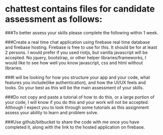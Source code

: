 # chattest contains files for candidate assessment as follows:

###To better assess your skills please complete the following within 1 week. 

###Create a real time chat application using firebase real time database and firebase hosting. Firebase is free to use for this. It should be for at least 2 persons. I would prefer if you used riotjs, but vanilla javascript will be accepted. No jquery, bootstrap, or other helper libraries/frameworks, I would like to see how well you know javascript, css and html without libraries. 

###I will be looking for how you structure your app and your code, what features you include(like authentication), and how the UI/UX feels and looks. Do your best as this will be the main assessment of your skills. 

###Do not copy and paste a tutorial of how to do this, or a large portion of your code, I will know if you do this and your work will not be accepted. Although I expect you to look through some tutorials as this assignment assess your ability to learn and problem solve. 

###Use github/bitbucket to share the code with me once you have completed it, along with the link to the hosted application on firebase. 

